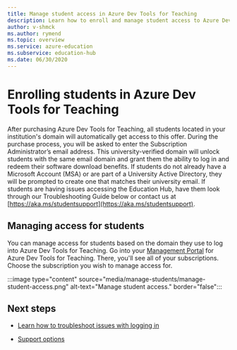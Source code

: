 ```yaml
---
title: Manage student access in Azure Dev Tools for Teaching
description: Learn how to enroll and manage student access to Azure Dev Tools for Teaching.
author: v-shmck
ms.author: rymend
ms.topic: overview
ms.service: azure-education
ms.subservice: education-hub
ms.date: 06/30/2020
---
```


# Enrolling students in Azure Dev Tools for Teaching

After purchasing Azure Dev Tools for Teaching, all students located in your institution's domain will automatically get access to this offer. During the purchase process, you will be asked to	enter the Subscription Administrator’s email address. This university-verified domain will unlock students with the same email domain and grant them the ability to log in and redeem their software download benefits. If students do not already have a Microsoft Account (MSA) or are part of a University Active Directory, they will be prompted to create one that matches their university email. If students are having issues accessing the Education Hub, have them look through our Troubleshooting Guide below or contact us at [https://aka.ms/studentsupport](https://aka.ms/studentsupport).

## Managing access for students
You can manage access for students based on the domain they use to log into Azure Dev Tools for Teaching. Go into your [Management Portal](https://azureforeducation.microsoft.com/en-us/account/Subscriptions) for Azure Dev Tools for	Teaching. There, you'll see all of your subscriptions. Choose the subscription you wish to manage access for.

:::image type="content" source="media/manage-students/manage-student-access.png" alt-text="Manage student access." border="false":::

## Next steps
- [Learn how to troubleshoot issues with logging in](troubleshoot-login.md)

- [Support options](program-support.md)
